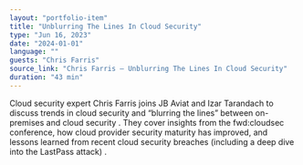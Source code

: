 ```yaml
---
layout: "portfolio-item"
title: "Unblurring The Lines In Cloud Security"
type: "Jun 16, 2023"
date: "2024-01-01"
language: ""
guests: "Chris Farris"
source_link: "Chris Farris – Unblurring The Lines In Cloud Security"
duration: "43 min"
---
```


Cloud security expert Chris Farris joins JB Aviat and Izar Tarandach to discuss trends in cloud security and “blurring the lines” between on-premises and cloud security . They cover insights from the fwd:cloudsec conference, how cloud provider security maturity has improved, and lessons learned from recent cloud security breaches (including a deep dive into the LastPass attack)  .
